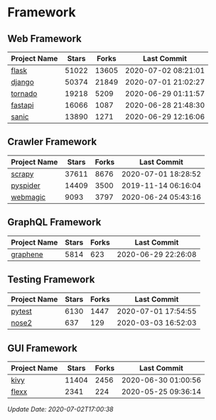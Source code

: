 # Framework

## Web Framework

| Project Name | Stars | Forks | Last Commit |
| ------------ | ----- | ----- | ----------- |
| [flask](https://github.com/pallets/flask) | 51022 | 13605 | 2020-07-02 08:21:01 |
| [django](https://github.com/django/django) | 50374 | 21849 | 2020-07-01 21:02:27 |
| [tornado](https://github.com/tornadoweb/tornado) | 19218 | 5209 | 2020-06-29 01:11:57 |
| [fastapi](https://github.com/tiangolo/fastapi) | 16066 | 1087 | 2020-06-28 21:48:30 |
| [sanic](https://github.com/huge-success/sanic) | 13890 | 1271 | 2020-06-29 12:16:06 |

## Crawler Framework

| Project Name | Stars | Forks | Last Commit |
| ------------ | ----- | ----- | ----------- |
| [scrapy](https://github.com/scrapy/scrapy) | 37611 | 8676 | 2020-07-01 18:28:52 |
| [pyspider](https://github.com/binux/pyspider) | 14409 | 3500 | 2019-11-14 06:16:04 |
| [webmagic](https://github.com/code4craft/webmagic) | 9093 | 3797 | 2020-06-24 05:43:16 |

## GraphQL Framework

| Project Name | Stars | Forks | Last Commit |
| ------------ | ----- | ----- | ----------- |
| [graphene](https://github.com/graphql-python/graphene) | 5814 | 623 | 2020-06-29 22:26:08 |

## Testing Framework

| Project Name | Stars | Forks | Last Commit |
| ------------ | ----- | ----- | ----------- |
| [pytest](https://github.com/pytest-dev/pytest) | 6130 | 1447 | 2020-07-01 17:54:55 |
| [nose2](https://github.com/nose-devs/nose2) | 637 | 129 | 2020-03-03 16:52:03 |

## GUI Framework

| Project Name | Stars | Forks | Last Commit |
| ------------ | ----- | ----- | ----------- |
| [kivy](https://github.com/kivy/kivy) | 11404 | 2456 | 2020-06-30 01:00:56 |
| [flexx](https://github.com/flexxui/flexx) | 2341 | 224 | 2020-05-25 09:36:14 |

*Update Date: 2020-07-02T17:00:38*